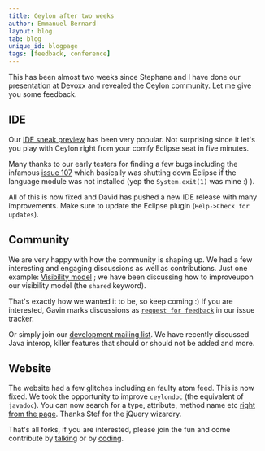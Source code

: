 ```yaml
---
title: Ceylon after two weeks
author: Emmanuel Bernard
layout: blog
tab: blog
unique_id: blogpage
tags: [feedback, conference]
---
```


This has been almost two weeks since Stephane and I have done our presentation at
Devoxx and revealed the Ceylon community. Let me give you some feedback.

## IDE

Our [IDE sneak preview](/documentation/1.0/ide/?utm_source=blog&utm_medium=web&utm_content=idesneakpreview&utm_campaign=2weeksfeedback) 
has been very popular. Not surprising since it let's you play with Ceylon right from your comfy Eclipse seat in five minutes.

Many thanks to our early testers for finding a few bugs including the infamous 
[issue 107](https://github.com/ceylon/ceylon-ide-eclipse/issues/107) which basically was shutting down
Eclipse if the language module was not installed (yep the `System.exit(1)` was mine :) ).

All of this is now fixed and David has pushed a new IDE release with many improvements. 
Make sure to update the Eclipse plugin (`Help->Check for updates`).

## Community

We are very happy with how the community is shaping up. We had a few interesting and engaging discussions
as well as contributions. Just one example: [Visibility model](https://github.com/ceylon/ceylon-spec/issues/56) ; 
we have been discussing how to improveupon our visibility model (the `shared` keyword).

That's exactly how we wanted it to be, so keep coming :) If you are interested, Gavin marks discussions as 
[`request for feedback`](https://github.com/ceylon/ceylon-spec/issues?labels=request+for+feedback&sort=created&direction=desc&state=open&page=1)
in our issue tracker. 

Or simply join our [development mailing list](http://ceylon-lang.org/community/?utm_source=blog&utm_medium=web&utm_content=devmailinglist&utm_campaign=2weeksfeedback).
We have recently discussed Java interop, killer features that should or should not be added and more.

## Website

The website had a few glitches including an faulty atom feed. This is now fixed. We took the opportunity
to improve `ceylondoc` (the equivalent of `javadoc`). You can now search for a type, attribute, method name
etc [right from the page](#{site.urls.apidoc_current}/ceylon/language). Thanks Stef for the jQuery wizardry.

That's all forks, if you are interested, please join the fun and come contribute by 
[talking](http://ceylon-lang.org/community/?utm_source=blog&utm_medium=web&utm_content=community&utm_campaign=2weeksfeedback)
or by [coding](http://ceylon-lang.org/code/?utm_source=blog&utm_medium=web&utm_content=code&utm_campaign=2weeksfeedback).